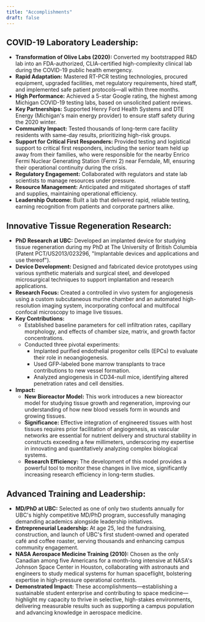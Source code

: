 ```yaml
---
title: "Accomplishments"
draft: false
---
```



## COVID-19 Laboratory Leadership:

* **Transformation of Olive Labs (2020):** Converted my bootstrapped R&D lab into an FDA-authorized, CLIA-certified high-complexity clinical lab during the COVID-19 public health emergency.
* **Rapid Adaptation:** Mastered RT-PCR testing technologies, procured equipment, upgraded facilities, met regulatory requirements, hired staff, and implemented safe patient protocols—all within three months.
* **High Performance:** Achieved a 5-star Google rating, the highest among Michigan COVID-19 testing labs, based on unsolicited patient reviews.
* **Key Partnerships:** Supported Henry Ford Health Systems and DTE Energy (Michigan's main energy provider) to ensure staff safety during the 2020 winter.
* **Community Impact:** Tested thousands of long-term care facility residents with same-day results, prioritizing high-risk groups.
* **Support for Critical First Responders:** Provided testing and logistical support to critical first responders, including the senior team held up away from their families, who were responsible for the nearby Enrico Fermi Nuclear Generating Station (Fermi 2) near Ferndale, MI, ensuring their operational continuity during the crisis.
* **Regulatory Engagement:** Collaborated with regulators and state lab scientists to manage resources under pressure.
* **Resource Management:** Anticipated and mitigated shortages of staff and supplies, maintaining operational efficiency.
* **Leadership Outcome:** Built a lab that delivered rapid, reliable testing, earning recognition from patients and corporate partners alike.

## Innovative Tissue Regeneration Research:

* **PhD Research at UBC:** Developed an implanted device for studying tissue regeneration during my PhD at The University of British Columbia (Patent PCT/US2013/023296, "Implantable devices and applications and use thereof").
* **Device Development:** Designed and fabricated device prototypes using various synthetic materials and surgical steel, and developed microsurgical techniques to support implantation and research applications.
* **Research Focus:** Created a controlled in vivo system for angiogenesis using a custom subcutaneous murine chamber and an automated high-resolution imaging system, incorporating confocal and multifocal confocal microscopy to image live tissues.
* **Key Contributions:**
  * Established baseline parameters for cell infiltration rates, capillary morphology, and effects of chamber size, matrix, and growth factor concentrations.
  * Conducted three pivotal experiments:
    * Implanted purified endothelial progenitor cells (EPCs) to evaluate their role in neoangiogenesis.
    * Used GFP-labeled bone marrow transplants to trace contributions to new vessel formation.
    * Analyzed angiogenesis in CD34-null mice, identifying altered penetration rates and cell densities.
* **Impact:**
  * **New Bioreactor Model:** This work introduces a new bioreactor model for studying tissue growth and regeneration, improving our understanding of how new blood vessels form in wounds and growing tissues.
  * **Significance:** Effective integration of engineered tissues with host tissues requires prior facilitation of angiogenesis, as vascular networks are essential for nutrient delivery and structural stability in constructs exceeding a few millimeters, underscoring my expertise in innovating and quantitatively analyzing complex biological systems.
  * **Research Efficiency:** The development of this model provides a powerful tool to monitor these changes in live mice, significantly increasing research efficiency in long-term studies.

## Advanced Training and Leadership:

* **MD/PhD at UBC:** Selected as one of only two students annually for UBC's highly competitive MD/PhD program, successfully managing demanding academics alongside leadership initiatives.
* **Entrepreneurial Leadership:** At age 25, led the fundraising, construction, and launch of UBC's first student-owned and operated café and coffee roaster, serving thousands and enhancing campus community engagement.
* **NASA Aerospace Medicine Training (2010):** Chosen as the only Canadian among five Americans for a month-long intensive at NASA's Johnson Space Center in Houston, collaborating with astronauts and engineers to study medical systems for human spaceflight, bolstering expertise in high-pressure operational contexts.
* **Demonstrated Impact:** These accomplishments—establishing a sustainable student enterprise and contributing to space medicine—highlight my capacity to thrive in selective, high-stakes environments, delivering measurable results such as supporting a campus population and advancing knowledge in aerospace medicine.
